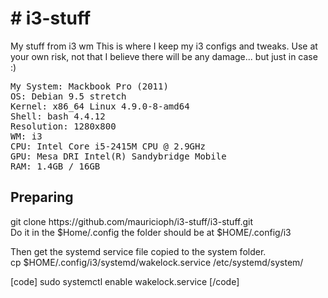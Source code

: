 <h1># i3-stuff</h1>
My stuff from i3 wm
This is where I keep my i3 configs and tweaks. Use at your own risk, not that I believe there will be any damage... but just in case :)
<pre>
My System: Mackbook Pro (2011)
OS: Debian 9.5 stretch
Kernel: x86_64 Linux 4.9.0-8-amd64
Shell: bash 4.4.12
Resolution: 1280x800
WM: i3
CPU: Intel Core i5-2415M CPU @ 2.9GHz
GPU: Mesa DRI Intel(R) Sandybridge Mobile 
RAM: 1.4GB / 16GB
</pre>
<h2>Preparing</h2>
git clone https://github.com/mauricioph/i3-stuff/i3-stuff.git <br />
Do it in the $Home/.config the folder should be at $HOME/.config/i3 <br />

<p>Then get the systemd service file copied to the system folder.<br />
cp $HOME/.config/i3/systemd/wakelock.service /etc/systemd/system/</p>
[code]
sudo systemctl enable wakelock.service
[/code]

